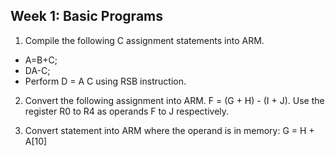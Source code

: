 ## Week 1: Basic Programs

1. Compile the following C assignment statements into ARM.
  * A=B+C;
  *  DA-C;
  * Perform D = A C using RSB instruction.

2. Convert the following assignment into ARM.
F = (G + H) - (I + J).
Use the register R0 to R4 as operands F to J respectively.

3. Convert statement into ARM where the operand is in memory: G = H + A[10]
